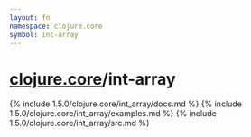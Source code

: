 ```yaml
---
layout: fn
namespace: clojure.core
symbol: int-array
---
```


# [clojure.core](../)/int-array

{% include 1.5.0/clojure.core/int_array/docs.md %}
{% include 1.5.0/clojure.core/int_array/examples.md %}
{% include 1.5.0/clojure.core/int_array/src.md %}

